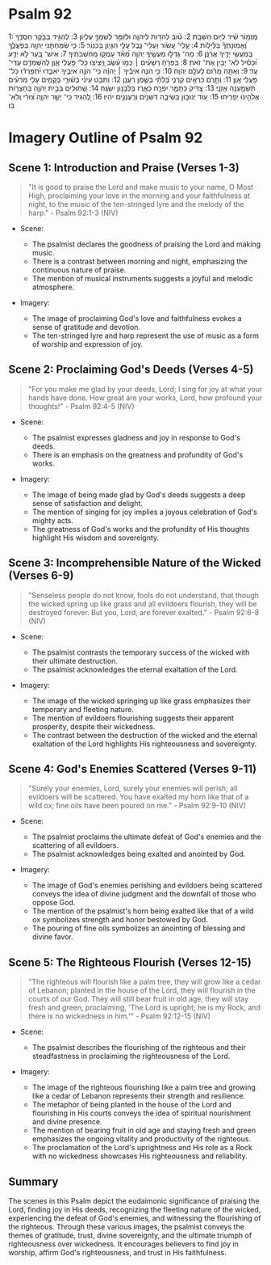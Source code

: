 # Psalm 92
1: מִזְמ֥וֹר שִׁ֗יר לְי֣וֹם הַשַּׁבָּֽת׃
2: ט֗וֹב לְהֹד֥וֹת לַיהוָ֑ה וּלְזַמֵּ֖ר לְשִׁמְךָ֣ עֶלְיֽוֹן׃
3: לְהַגִּ֣יד בַּבֹּ֣קֶר חַסְֽדֶּ֑ךָ וֶ֝אֱמֽוּנָתְךָ֗ בַּלֵּילֽוֹת׃
4: עֲֽלֵי־ עָ֭שׂוֹר וַעֲלֵי־ נָ֑בֶל עֲלֵ֖י הִגָּי֣וֹן בְּכִנּֽוֹר׃
5: כִּ֤י שִׂמַּחְתַּ֣נִי יְהוָ֣ה בְּפָעֳלֶ֑ךָ בְּֽמַעֲשֵׂ֖י יָדֶ֣יךָ אֲרַנֵּֽן׃
6: מַה־ גָּדְל֣וּ מַעֲשֶׂ֣יךָ יְהוָ֑ה מְ֝אֹ֗ד עָמְק֥וּ מַחְשְׁבֹתֶֽיךָ׃
7: אִֽישׁ־ בַּ֭עַר לֹ֣א יֵדָ֑ע וּ֝כְסִ֗יל לֹא־ יָבִ֥ין אֶת־ זֹֽאת׃
8: בִּפְרֹ֤חַ רְשָׁעִ֨ים ׀ כְּמ֥וֹ עֵ֗שֶׂב וַ֭יָּצִיצוּ כָּל־ פֹּ֣עֲלֵי אָ֑וֶן לְהִשָּֽׁמְדָ֥ם עֲדֵי־ עַֽד׃
9: וְאַתָּ֥ה מָר֗וֹם לְעֹלָ֥ם יְהוָֽה׃
10: כִּ֤י הִנֵּ֪ה אֹיְבֶ֡יךָ ׀ יְֽהוָ֗ה כִּֽי־ הִנֵּ֣ה אֹיְבֶ֣יךָ יֹאבֵ֑דוּ יִ֝תְפָּרְד֗וּ כָּל־ פֹּ֥עֲלֵי אָֽוֶן׃
11: וַתָּ֣רֶם כִּרְאֵ֣ים קַרְנִ֑י בַּ֝לֹּתִ֗י בְּשֶׁ֣מֶן רַעֲנָֽן׃
12: וַתַּבֵּ֥ט עֵינִ֗י בְּשׁ֫וּרָ֥י בַּקָּמִ֖ים עָלַ֥י מְרֵעִ֗ים תִּשְׁמַ֥עְנָה אָזְנָֽי׃
13: צַ֭דִּיק כַּתָּמָ֣ר יִפְרָ֑ח כְּאֶ֖רֶז בַּלְּבָנ֣וֹן יִשְׂגֶּֽה׃
14: שְׁ֭תוּלִים בְּבֵ֣ית יְהוָ֑ה בְּחַצְר֖וֹת אֱלֹהֵ֣ינוּ יַפְרִֽיחוּ׃
15: ע֭וֹד יְנוּב֣וּן בְּשֵׂיבָ֑ה דְּשֵׁנִ֖ים וְרַֽעֲנַנִּ֣ים יִהְיֽוּ׃
16: לְ֭הַגִּיד כִּֽי־ יָשָׁ֣ר יְהוָ֑ה צ֝וּרִ֗י וְֽלֹא־ בּֽוֹ׃

# Imagery Outline of Psalm 92

## Scene 1: Introduction and Praise (Verses 1-3)

> "It is good to praise the Lord and make music to your name, O Most High, proclaiming your love in the morning and your faithfulness at night, to the music of the ten-stringed lyre and the melody of the harp." - Psalm 92:1-3 (NIV)

- Scene:
  - The psalmist declares the goodness of praising the Lord and making music.
  - There is a contrast between morning and night, emphasizing the continuous nature of praise.
  - The mention of musical instruments suggests a joyful and melodic atmosphere.

- Imagery:
  - The image of proclaiming God's love and faithfulness evokes a sense of gratitude and devotion.
  - The ten-stringed lyre and harp represent the use of music as a form of worship and expression of joy.

## Scene 2: Proclaiming God's Deeds (Verses 4-5)

> "For you make me glad by your deeds, Lord; I sing for joy at what your hands have done. How great are your works, Lord, how profound your thoughts!" - Psalm 92:4-5 (NIV)

- Scene:
  - The psalmist expresses gladness and joy in response to God's deeds.
  - There is an emphasis on the greatness and profundity of God's works.

- Imagery:
  - The image of being made glad by God's deeds suggests a deep sense of satisfaction and delight.
  - The mention of singing for joy implies a joyous celebration of God's mighty acts.
  - The greatness of God's works and the profundity of His thoughts highlight His wisdom and sovereignty.

## Scene 3: Incomprehensible Nature of the Wicked (Verses 6-9)

> "Senseless people do not know, fools do not understand, that though the wicked spring up like grass and all evildoers flourish, they will be destroyed forever. But you, Lord, are forever exalted." - Psalm 92:6-8 (NIV)

- Scene:
  - The psalmist contrasts the temporary success of the wicked with their ultimate destruction.
  - The psalmist acknowledges the eternal exaltation of the Lord.

- Imagery:
  - The image of the wicked springing up like grass emphasizes their temporary and fleeting nature.
  - The mention of evildoers flourishing suggests their apparent prosperity, despite their wickedness.
  - The contrast between the destruction of the wicked and the eternal exaltation of the Lord highlights His righteousness and sovereignty.

## Scene 4: God's Enemies Scattered (Verses 9-11)

> "Surely your enemies, Lord, surely your enemies will perish; all evildoers will be scattered. You have exalted my horn like that of a wild ox; fine oils have been poured on me." - Psalm 92:9-10 (NIV)

- Scene:
  - The psalmist proclaims the ultimate defeat of God's enemies and the scattering of all evildoers.
  - The psalmist acknowledges being exalted and anointed by God.

- Imagery:
  - The image of God's enemies perishing and evildoers being scattered conveys the idea of divine judgment and the downfall of those who oppose God.
  - The mention of the psalmist's horn being exalted like that of a wild ox symbolizes strength and honor bestowed by God.
  - The pouring of fine oils symbolizes an anointing of blessing and divine favor.

## Scene 5: The Righteous Flourish (Verses 12-15)

> "The righteous will flourish like a palm tree, they will grow like a cedar of Lebanon; planted in the house of the Lord, they will flourish in the courts of our God. They will still bear fruit in old age, they will stay fresh and green, proclaiming, 'The Lord is upright; he is my Rock, and there is no wickedness in him.'" - Psalm 92:12-15 (NIV)

- Scene:
  - The psalmist describes the flourishing of the righteous and their steadfastness in proclaiming the righteousness of the Lord.

- Imagery:
  - The image of the righteous flourishing like a palm tree and growing like a cedar of Lebanon represents their strength and resilience.
  - The metaphor of being planted in the house of the Lord and flourishing in His courts conveys the idea of spiritual nourishment and divine presence.
  - The mention of bearing fruit in old age and staying fresh and green emphasizes the ongoing vitality and productivity of the righteous.
  - The proclamation of the Lord's uprightness and His role as a Rock with no wickedness showcases His righteousness and reliability.

## Summary

The scenes in this Psalm depict the eudaimonic significance of praising the Lord, finding joy in His deeds, recognizing the fleeting nature of the wicked, experiencing the defeat of God's enemies, and witnessing the flourishing of the righteous. Through these various images, the psalmist conveys the themes of gratitude, trust, divine sovereignty, and the ultimate triumph of righteousness over wickedness. It encourages believers to find joy in worship, affirm God's righteousness, and trust in His faithfulness.